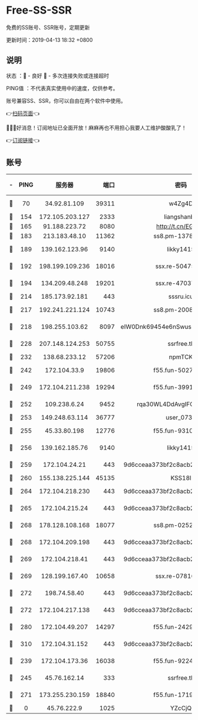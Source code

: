 # Free-SS-SSR

免费的SS账号、SSR账号，定期更新

更新时间：2019-04-13 18:32 +0800

## 说明

状态     ：🙂 - 良好 🙁 - 多次连接失败或连接超时

PING值   ：不代表真实使用中的速度，仅供参考。

账号兼容SS、SSR，你可以自由在两个软件中使用。

👉[扫码页面](https://liesauer.github.io/Free-SS-SSR/)👈

🎉🎉🎉好消息！订阅地址已全面开放！麻麻再也不用担心我要人工维护酸酸乳了！

👉[订阅链接](https://www.liesauer.net/yogurt/subscribe?ACCESS_TOKEN=DAYxR3mMaZAsaqUb)👈

## 账号

|-|PING|服务器|端口|密码|加密方式|区域|
|:----:|:----:|:-----:|-----:|:----:|:----:|:----:|
|🙂|70|34.92.81.109|39311|w4Zg4D|chacha20-ietf|US|
|🙂|154|172.105.203.127|2333|liangshanbo|chacha20|JP|
|🙂|165|91.188.223.72|8080|http://t.cn/EGJIyrl|rc4-md5|RU|
|🙂|183|213.183.48.10|11362|ss8.pm-13781696|rc4-md5|RU|
|🙂|189|139.162.123.96|9140|likky1415|aes-256-cfb|JP|
|🙂|192|198.199.109.236|18016|ssx.re-50475816|aes-256-cfb|US|
|🙂|194|134.209.48.248|19201|ssx.re-47037445|aes-256-cfb|US|
|🙂|214|185.173.92.181|443|sssru.icu|rc4-md5|RU|
|🙂|217|192.241.221.124|10743|ss8.pm-20087644|aes-256-cfb|US|
|🙂|218|198.255.103.62|8097|eIW0Dnk69454e6nSwuspv9DmS201tQ0D|aes-256-cfb|US|
|🙂|228|207.148.124.253|50755|ssrfree.tk|aes-256-cfb|SG|
|🙂|232|138.68.233.12|57206|npmTCK|rc4-md5|US|
|🙂|242|172.104.33.9|19806|f55.fun-50279923|aes-256-cfb|SG|
|🙂|249|172.104.211.238|19294|f55.fun-39915155|aes-256-cfb|US|
|🙂|252|109.238.6.24|9452|rqa30WL4DdAvgIFG6Fs3znzTa|aes-256-cfb|FR|
|🙂|253|149.248.63.114|36777|user_0731|chacha20|CA|
|🙂|255|45.33.80.198|12776|f55.fun-93107872|aes-256-cfb|US|
|🙂|256|139.162.185.76|9140|likky1415|aes-256-cfb|DE|
|🙂|259|172.104.24.21|443|9d6cceaa373bf2c8acb22e60b6a58be6|aes-256-cfb|US|
|🙂|260|155.138.225.144|45135|KSS18l|rc4-md5|US|
|🙂|264|172.104.218.230|443|9d6cceaa373bf2c8acb22e60b6a58be6|aes-256-cfb|US|
|🙂|265|172.104.215.24|443|9d6cceaa373bf2c8acb22e60b6a58be6|aes-256-cfb|US|
|🙂|268|178.128.108.168|18077|ss8.pm-02520646|aes-256-cfb|SG|
|🙂|268|172.104.209.198|443|9d6cceaa373bf2c8acb22e60b6a58be6|aes-256-cfb|US|
|🙂|269|172.104.218.41|443|9d6cceaa373bf2c8acb22e60b6a58be6|aes-256-cfb|US|
|🙂|269|128.199.167.40|10658|ssx.re-07816101|aes-256-cfb|SG|
|🙂|272|198.74.58.40|443|9d6cceaa373bf2c8acb22e60b6a58be6|aes-256-cfb|US|
|🙂|272|172.104.217.138|443|9d6cceaa373bf2c8acb22e60b6a58be6|aes-256-cfb|US|
|🙂|280|172.104.49.207|14297|f55.fun-24293624|aes-256-cfb|SG|
|🙂|310|172.104.31.152|443|9d6cceaa373bf2c8acb22e60b6a58be6|aes-256-cfb|US|
|🙂|239|172.104.173.36|16038|f55.fun-92247819|aes-256-cfb|SG|
|🙂|245|45.76.162.14|333|ssrfree.tk|aes-256-cfb|SG|
|🙂|271|173.255.230.159|18840|f55.fun-17191367|aes-256-cfb|US|
|🙁|0|45.76.222.9|1025|YZcCjQ|rc4-md5|JP|
